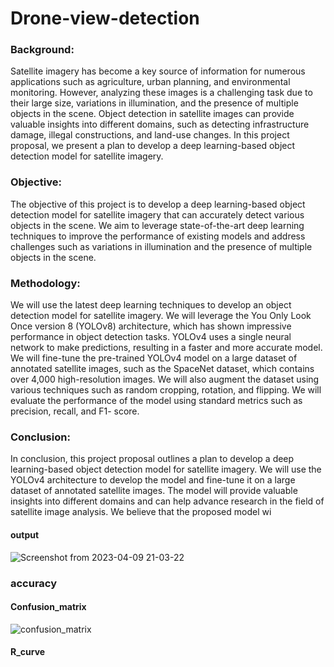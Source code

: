 # Drone-view-detection
### Background:
Satellite imagery has become a key source of information for numerous applications
such as agriculture, urban planning, and environmental monitoring. However, analyzing
these images is a challenging task due to their large size, variations in illumination, and
the presence of multiple objects in the scene. Object detection in satellite images can
provide valuable insights into different domains, such as detecting infrastructure
damage, illegal constructions, and land-use changes. In this project proposal, we
present a plan to develop a deep learning-based object detection model for satellite
imagery.

### Objective:
The objective of this project is to develop a deep learning-based object detection model
for satellite imagery that can accurately detect various objects in the scene. We aim to
leverage state-of-the-art deep learning techniques to improve the performance of
existing models and address challenges such as variations in illumination and the
presence of multiple objects in the scene.

### Methodology:
We will use the latest deep learning techniques to develop an object detection model for
satellite imagery. We will leverage the You Only Look Once version 8 (YOLOv8)
architecture, which has shown impressive performance in object detection tasks.
YOLOv4 uses a single neural network to make predictions, resulting in a faster and
more accurate model. We will fine-tune the pre-trained YOLOv4 model on a large
dataset of annotated satellite images, such as the SpaceNet dataset, which contains
over 4,000 high-resolution images. We will also augment the dataset using various
techniques such as random cropping, rotation, and flipping. We will evaluate the performance of the model using standard metrics such as precision, recall, and F1-
score.

### Conclusion:
In conclusion, this project proposal outlines a plan to develop a deep learning-based
object detection model for satellite imagery. We will use the YOLOv4 architecture to
develop the model and fine-tune it on a large dataset of annotated satellite images. The
model will provide valuable insights into different domains and can help advance
research in the field of satellite image analysis. We believe that the proposed model wi

#### output
![Screenshot from 2023-04-09 21-03-22](https://user-images.githubusercontent.com/63622300/230791782-542c9d3a-1f04-476e-921d-fc8064337233.png)

### accuracy
#### Confusion_matrix
![confusion_matrix](https://user-images.githubusercontent.com/63622300/230791922-ff5490ce-42f5-4222-9216-d64ec82da108.png)
#### R_curve
